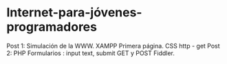 # Internet-para-jóvenes-programadores
Post 1: Simulación de la WWW.
        XAMPP
        Primera página.
        CSS
        http - get
Post 2: PHP 
        Formularios : input text, submit
        GET y POST
        Fiddler.
